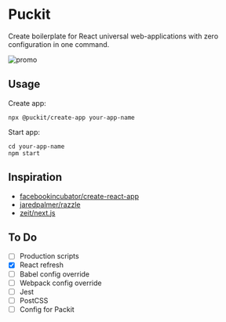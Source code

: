 # Puckit
Create boilerplate for React universal web-applications with zero configuration in one command.

![promo](https://user-images.githubusercontent.com/15048992/106389742-06ac6c80-63f6-11eb-93d3-be0620019ab4.png)

## Usage
Create app:
```
npx @puckit/create-app your-app-name
```
Start app:
```
cd your-app-name
npm start
```

## Inspiration
- [facebookincubator/create-react-app](https://github.com/facebookincubator/create-react-app)
- [jaredpalmer/razzle](https://github.com/jaredpalmer/razzle)
- [zeit/next.js](https://github.com/zeit/next.js)

## To Do
- [ ] Production scripts
- [x] React refresh
- [ ] Babel config override
- [ ] Webpack config override
- [ ] Jest
- [ ] PostCSS
- [ ] Config for Packit
